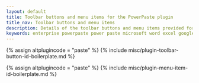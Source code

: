 ```yaml
---
layout: default
title: Toolbar buttons and menu items for the PowerPaste plugin
title_nav: Toolbar buttons and menu items
description: Details of the toolbar buttons and menu items provided for the PowerPaste plugin.
keywords: enterprise powerpaste power paste microsoft word excel google docs
---
```


{% assign altplugincode = "paste" %}
{% include misc/plugin-toolbar-button-id-boilerplate.md %}

{% assign altplugincode = "paste" %}
{% include misc/plugin-menu-item-id-boilerplate.md %}